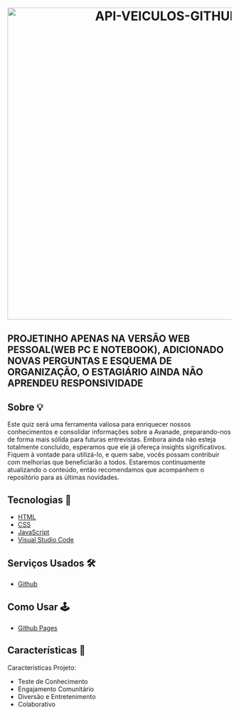 
<h1 align="center">
  <img width="700" alt="API-VEICULOS-GITHUB" src="https://github.com/JoseCMessias/Quizz-Avanade/assets/104660308/afd31473-21d0-485b-a2b1-95448f13f016">
</h1>

<h2>
  PROJETINHO APENAS NA VERSÃO WEB PESSOAL(WEB PC E NOTEBOOK), ADICIONADO NOVAS PERGUNTAS E ESQUEMA DE ORGANIZAÇÃO, O ESTAGIÁRIO AINDA NÃO APRENDEU RESPONSIVIDADE
</h2>

## Sobre &#128161;
  
Este quiz será uma ferramenta valiosa para enriquecer nossos conhecimentos e consolidar informações sobre a Avanade, preparando-nos de forma mais sólida para futuras entrevistas. 
Embora ainda não esteja totalmente concluído, esperamos que ele já ofereça insights significativos. Fiquem à vontade para utilizá-lo, e quem sabe, vocês possam contribuir com melhorias
que beneficiarão a todos. Estaremos continuamente atualizando o conteúdo, então recomendamos que acompanhem o repositório para as últimas novidades.

## Tecnologias &#128126;

- [HTML](https://developer.mozilla.org/pt-BR/docs/Learn/Getting_started_with_the_web/HTML_basics)
- [CSS](https://developer.mozilla.org/pt-BR/docs/Learn/CSS/First_steps/What_is_CSS)
- [JavaScript](https://developer.mozilla.org/pt-BR/docs/Web/JavaScript)
- [Visual Studio Code](https://code.visualstudio.com)

## Serviços Usados &#128736;&#65039;

- [Github](https://github.com/)

## Como Usar 	&#128377;&#65039;

- [Github Pages](https://lucasadao.github.io/Quizz-Avanade/)

## Características 		&#128221;

Características Projeto:
- Teste de Conhecimento
- Engajamento Comunitário
- Diversão e Entretenimento
- Colaborativo


